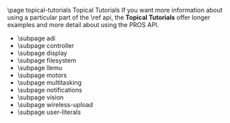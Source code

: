\page topical-tutorials Topical Tutorials
If you want more information about using a particular part of the \ref api, the **Topical Tutorials** offer longer examples
and more detail about using the PROS API.

- \subpage adi
- \subpage controller
- \subpage display
- \subpage filesystem
- \subpage llemu
- \subpage motors
- \subpage multitasking
- \subpage notifications
- \subpage vision
- \subpage wireless-upload
- \subpage user-literals
